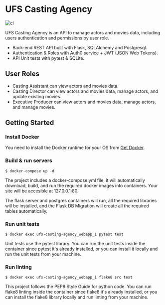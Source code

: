# UFS Casting Agency

![ci](https://github.com/bplusv/ufs-casting-agency/workflows/ci/badge.svg?branch=master)

UFS Casting Agency is an API to manage actors and movies data, including users authentication and permissions by user role.

- Back-end REST API built with Flask, SQLAlchemy and Postgresql.
- Authentication & Roles with Auth0 service + JWT (JSON Web Tokens).
- API Unit tests with pytest & SQLite.

## User Roles

- Casting Assistant can view actors and movies data.
- Casting Director can view actors and movies data, manage actors, and update existing movies.
- Executive Producer can view actors and movies data, manage actors, and manage movies.

## Getting Started

### Install Docker

You need to install the Docker runtime for your OS from [Get Docker](https://docs.docker.com/get-docker).

### Build & run servers
```
$ docker-compose up -d
```

The project includes a docker-compose.yml file, it will automatically download, build, and run the required docker images into containers. Your site will be accesible at 127.0.0.1:80.

The flask server and postgres containers will run, all the required libraries will be installed, and the Flask DB Migration will create all the required tables automatically.

### Run unit tests

```
$ docker exec ufs-casting-agency_webapp_1 pytest test
```
Unit tests use the pytest library. You can run the unit tests inside the container since pytest it's already installed, or you can install it locally and run the unit tests from your machine.

### Run linting

```
$ docker exec ufs-casting-agency_webapp_1 flake8 src test
```
This project follows the PEP8 Style Guide for python code. You can run flake8 linting inside the container since flake8 it's already installed, or you can install the flake8 library locally and run linting from your machine.

